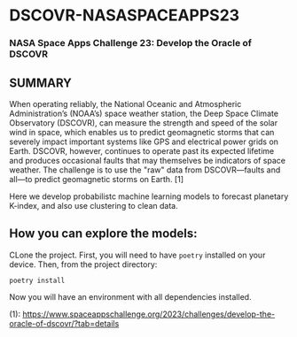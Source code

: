 # DSCOVR-NASASPACEAPPS23

### NASA Space Apps Challenge 23: Develop the Oracle of DSCOVR

## SUMMARY
When operating reliably, the National Oceanic and Atmospheric Administration’s (NOAA’s) space weather station, the Deep Space Climate Observatory (DSCOVR), can measure the strength and speed of the solar wind in space, which enables us to predict geomagnetic storms that can severely impact important systems like GPS and electrical power grids on Earth. DSCOVR, however, continues to operate past its expected lifetime and produces occasional faults that may themselves be indicators of space weather. The challenge is to use the "raw" data from DSCOVR—faults and all—to predict geomagnetic storms on Earth. [1]

Here we develop probabilistc machine learning models to forecast planetary K-index, and also use clustering to clean data.

## How you can explore the models:

CLone the project. First, you will need to have ```poetry``` installed on your device. Then, from the project directory:

  ```poetry install```

Now you will have an environment with all dependencies installed.

(1): https://www.spaceappschallenge.org/2023/challenges/develop-the-oracle-of-dscovr/?tab=details
